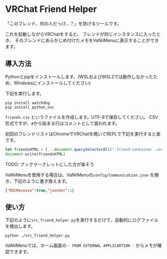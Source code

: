 # VRChat Friend Helper

「このフレンド、何の人だっけ…？」を防げるツールです。

これを起動しながらVRChatをすると、
フレンドが同じインスタンスに入ったとき、
そのフレンドにあらかじめ付けたメモをVaNiiMenuに表示することができます。

## 導入方法

Pythonとpipをインストールします。(WSLおよびWSL2では動作しなかったため、Windowsにインストールしてください)

下記を実行します。

```
pip install watchdog
pip install python_osc
```

`friends.csv` というファイルを作成します。UTF-8で保存してください。
CSV形式ですが、`#`から始まる行はコメントとして扱われます。

初回のフレンドリストはChromeでVRChatを開いてREPLで下記を実行すると楽です。

``` javascript
let friendsHTML = [...document.querySelectorAll(".friend-container .user-info h6 a")].map(x => x.innerText).join(", <br>")
document.write(friendsHTML)
```

TODO: ブックマークレットにした方が楽そう

VaNiiMenuを使用する場合は、VaNiiMenuの`config/Communication.json` を開き、下記のように書き換えます。

``` json
{"OSCReceive":true,"jsonVer":1}
```

## 使い方

下記のように`vrc_friend_helper.py`を実行するだけで、自動的にログファイルを検出します。

```
python ./vrc_friend_helper.py
```

VaNiiMenuでは、ホーム画面の `- FROM EXTERNAL APPLICARTION -` からメモが確認できます。
